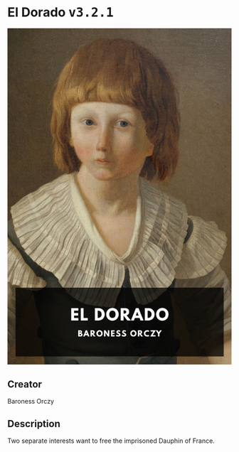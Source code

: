 
# El Dorado <kbd>v3.2.1</kbd>

<center>
  <img src="./cover-1024.jpg"/>
</center>

## Creator
Baroness Orczy

## Description
Two separate interests want to free the imprisoned Dauphin of France.
